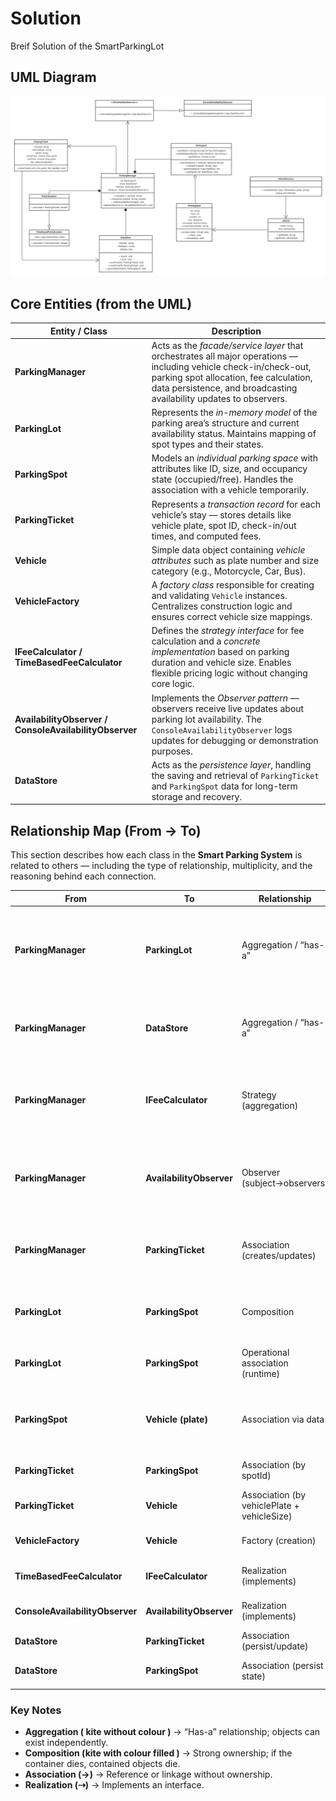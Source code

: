 
# Solution

Breif Solution of the SmartParkingLot




## UML Diagram

![](./SmartParkingLot-UML.png)

## Core Entities (from the UML)

| **Entity / Class** | **Description** |
|---------------------|-----------------|
| **ParkingManager** | Acts as the *facade/service layer* that orchestrates all major operations — including vehicle check-in/check-out, parking spot allocation, fee calculation, data persistence, and broadcasting availability updates to observers. |
| **ParkingLot** | Represents the *in-memory model* of the parking area’s structure and current availability status. Maintains mapping of spot types and their states. |
| **ParkingSpot** | Models an *individual parking space* with attributes like ID, size, and occupancy state (occupied/free). Handles the association with a vehicle temporarily. |
| **ParkingTicket** | Represents a *transaction record* for each vehicle’s stay — stores details like vehicle plate, spot ID, check-in/out times, and computed fees. |
| **Vehicle** | Simple data object containing *vehicle attributes* such as plate number and size category (e.g., Motorcycle, Car, Bus). |
| **VehicleFactory** | A *factory class* responsible for creating and validating `Vehicle` instances. Centralizes construction logic and ensures correct vehicle size mappings. |
| **IFeeCalculator / TimeBasedFeeCalculator** | Defines the *strategy interface* for fee calculation and a *concrete implementation* based on parking duration and vehicle size. Enables flexible pricing logic without changing core logic. |
| **AvailabilityObserver / ConsoleAvailabilityObserver** | Implements the *Observer pattern* — observers receive live updates about parking lot availability. The `ConsoleAvailabilityObserver` logs updates for debugging or demonstration purposes. |
| **DataStore** | Acts as the *persistence layer*, handling the saving and retrieval of `ParkingTicket` and `ParkingSpot` data for long-term storage and recovery. |

## Relationship Map (From → To)

This section describes how each class in the **Smart Parking System** is related to others — including the type of relationship, multiplicity, and the reasoning behind each connection.

| **From** | **To** | **Relationship** | **Multiplicity** | **Direction** | **Why this relationship** |
|-----------|---------|------------------|------------------|----------------|-----------------------------|
| **ParkingManager** | **ParkingLot** | Aggregation / “has-a” | 1 → 1 | Manager → Lot | Manager needs a single lot to allocate/free spots and query availability. Aggregation keeps them separate lifecycles but logically owned by the manager. |
| **ParkingManager** | **DataStore** | Aggregation / “has-a” | 1 → 1 | Manager → Store | Manager persists/loads tickets and spot snapshots. Kept as a dependency for testability and substitution. |
| **ParkingManager** | **IFeeCalculator** | Strategy (aggregation) | 1 → 1 | Manager → IFeeCalculator | Manager delegates fee logic to a pluggable calculator. Allows different pricing policies without changing orchestrator code. |
| **ParkingManager** | **AvailabilityObserver** | Observer (subject→observers) | 1 → * | Manager → Observers | Manager emits availability snapshots (register/notify). Multiple observers can subscribe (console, dashboards, webhooks). |
| **ParkingManager** | **ParkingTicket** | Association (creates/updates) | * | Manager → Ticket | Manager creates open tickets at check-in and closes them at check-out. Tickets are data records, not “owned objects.” |
| **ParkingLot** | **ParkingSpot** | Composition | 1 → * | Lot → Spots | Spots exist only within a lot’s topology. If the lot is discarded, the spots are meaningless—hence composition. |
| **ParkingLot** | **ParkingSpot** | Operational association (runtime) | Lot ↔ Spot | — | The lot allocates/frees spots and maintains availability indices (`availableSpotsBySize`). |
| **ParkingSpot** | **Vehicle (plate)** | Association via data | 0/1 per spot | Spot → Vehicle plate (string) | Spot holds `currentVehiclePlate` only for operational checks; the authoritative relation lives in `ParkingTicket`. |
| **ParkingTicket** | **ParkingSpot** | Association (by spotId) | 1 → 1 | Ticket → Spot | Each ticket records the spot used during the stay (via `spotId`). |
| **ParkingTicket** | **Vehicle** | Association (by vehiclePlate + vehicleSize) | 1 → 1 | Ticket → Vehicle (snapshot) | Ticket captures plate and size at check-in for audit and pricing. |
| **VehicleFactory** | **Vehicle** | Factory (creation) | 1 → * | Factory → Vehicle | Encapsulates object creation and validation for vehicles. |
| **TimeBasedFeeCalculator** | **IFeeCalculator** | Realization (implements) | 1 → 1 | Concrete → Interface | A concrete strategy that calculates fee by duration and size. |
| **ConsoleAvailabilityObserver** | **AvailabilityObserver** | Realization (implements) | 1 → 1 | Concrete → Interface | Simple sink that prints snapshots for demos/ops. |
| **DataStore** | **ParkingTicket** | Association (persist/update) | * | Store ↔ Ticket | Saves/loads tickets; updates on close. |
| **DataStore** | **ParkingSpot** | Association (persist state) | * | Store ↔ Spot | Persists spot states (optional snapshots) for recovery. |

### Key Notes
- **Aggregation ( kite without colour )** → “Has-a” relationship; objects can exist independently.  
- **Composition (kite with colour filled )** → Strong ownership; if the container dies, contained objects die.  
- **Association (→)** → Reference or linkage without ownership.  
- **Realization (⇢)** → Implements an interface.
